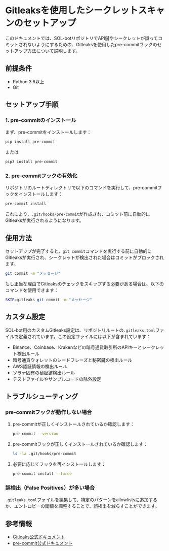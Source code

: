 # Gitleaksを使用したシークレットスキャンのセットアップ

このドキュメントでは、SOL-botリポジトリでAPI鍵やシークレットが誤ってコミットされないようにするための、Gitleaksを使用したpre-commitフックのセットアップ方法について説明します。

## 前提条件

- Python 3.6以上
- Git

## セットアップ手順

### 1. pre-commitのインストール

まず、pre-commitをインストールします：

```bash
pip install pre-commit
```

または

```bash
pip3 install pre-commit
```

### 2. pre-commitフックの有効化

リポジトリのルートディレクトリで以下のコマンドを実行して、pre-commitフックをインストールします：

```bash
pre-commit install
```

これにより、`.git/hooks/pre-commit`が作成され、コミット前に自動的にGitleaksが実行されるようになります。

## 使用方法

セットアップが完了すると、`git commit`コマンドを実行する前に自動的にGitleaksが実行され、シークレットが検出された場合はコミットがブロックされます。

```bash
git commit -m "メッセージ"
```

もし正当な理由でGitleaksのチェックをスキップする必要がある場合は、以下のコマンドを使用できます：

```bash
SKIP=gitleaks git commit -m "メッセージ"
```

## カスタム設定

SOL-bot用のカスタムGitleaks設定は、リポジトリルートの`.gitleaks.toml`ファイルで定義されています。この設定ファイルには以下が含まれています：

- Binance、Coinbase、Krakenなどの暗号通貨取引所のAPIキーとシークレット検出ルール
- 暗号通貨ウォレットのシードフレーズと秘密鍵の検出ルール
- AWS認証情報の検出ルール
- ソラナ固有の秘密鍵検出ルール
- テストファイルやサンプルコードの除外設定

## トラブルシューティング

### pre-commitフックが動作しない場合

1. pre-commitが正しくインストールされているか確認します：

   ```bash
   pre-commit --version
   ```

2. pre-commitフックが正しくインストールされているか確認します：

   ```bash
   ls -la .git/hooks/pre-commit
   ```

3. 必要に応じてフックを再インストールします：
   ```bash
   pre-commit install --force
   ```

### 誤検出（False Positives）が多い場合

`.gitleaks.toml`ファイルを編集して、特定のパターンをallowlistsに追加するか、エントロピーの閾値を調整することで、誤検出を減らすことができます。

## 参考情報

- [Gitleaks公式ドキュメント](https://github.com/gitleaks/gitleaks)
- [pre-commit公式ドキュメント](https://pre-commit.com/)
